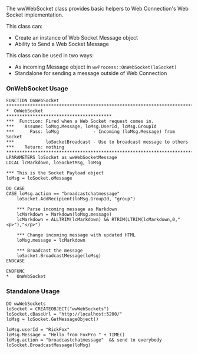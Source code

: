 ﻿The wwWebSocket class provides basic helpers to Web Connection's Web Socket implementation. 

This class can:

* Create an instance of Web Socket Message object
* Ability to Send a Web Socket Message

This class can be used in two ways:

* As incoming Message object in `wwProcess::OnWebSocket(loSocket)`
* Standalone for sending a message outside of Web Connection

### OnWebSocket Usage

```foxpro
FUNCTION OnWebSocket
************************************************************************
*  OnWebSocket
****************************************
***  Function: Fired when a Web Socket request comes in.
***    Assume: loMsg.Message, loMsg.UserId, loMsg.GroupId
***      Pass: loMsg             - Incoming (loMsg.Message) from Socket
***            loSocketBroadcast - Use to broadcast message to others
***    Return: nothing
************************************************************************
LPARAMETERS loSocket as wwWebSocketMessage
LOCAL lcMarkdown, loSocketMsg, loMsg

*** This is the Socket Payload object
loMsg = loSocket.oMessage

DO CASE
CASE loMsg.action == "broadcastchatmessage"
	loSocket.AddRecipient(loMsg.GroupId, "group")
	
	*** Parse incoming message as Markdown
	lcMarkdown = Markdown(loMsg.message)
	lcMarkdown = ALLTRIM(lcMarkdown) && RTRIM(LTRIM(lcMarkdown,0,"<p>"),"</p>")

    *** Change incoming message with updated HTML
	loMsg.message = lcMarkdown
	
	*** Broadcast the message
	loSocket.BroadcastMessage(loMsg)
ENDCASE

ENDFUNC
*   OnWebSocket
```

### Standalone Usage

```foxpro
DO wwWebSockets
loSocket = CREATEOBJECT("wwWebSockets")
loSocket.cBaseUrl = "http://localhost:5200/"
loMsg = loSocket.GetMessageObject()

loMsg.userId = "RickFox"
loMsg.Message = "Hello from FoxPro " + TIME()
loMsg.action = "broadcastchatmessage"  && send to everybody
loSocket.BroadcastMessage(loMsg)
```